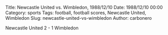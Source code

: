 Title: Newcastle United vs. Wimbledon, 1988/12/10
Date: 1988/12/10 00:00
Category: sports
Tags: football, football scores, Newcastle United, Wimbledon
Slug: newcastle-united-vs-wimbledon
Author: carbonero


Newcastle United 2 - 1 Wimbledon
